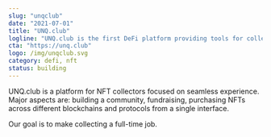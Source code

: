 ```yaml
---
slug: "unqclub"
date: "2021-07-01"
title: "UNQ.club"
logline: "UNQ.club is the first DeFi platform providing tools for collectors and investors to power the NFT space. Running cross-chain, powered by Solana."
cta: "https://unq.club"
logo: /img/unqclub.svg
category: defi, nft
status: building
---
```


UNQ.club is a platform for NFT collectors focused on seamless experience. Major aspects are: building a community, fundraising, purchasing NFTs across different blockchains and protocols from a single interface.

Our goal is to make collecting a full-time job.
